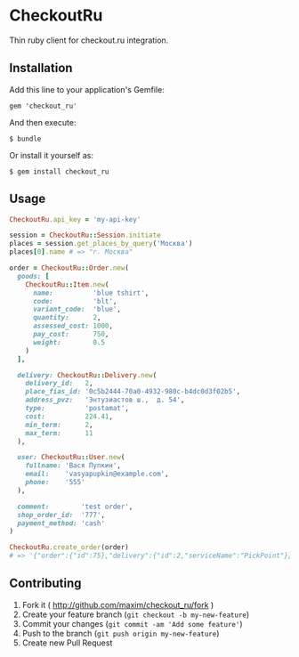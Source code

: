 # CheckoutRu

Thin ruby client for checkout.ru integration.

## Installation

Add this line to your application's Gemfile:

    gem 'checkout_ru'

And then execute:

    $ bundle

Or install it yourself as:

    $ gem install checkout_ru

## Usage

```ruby
CheckoutRu.api_key = 'my-api-key'

session = CheckoutRu::Session.initiate
places = session.get_places_by_query('Москва')
places[0].name # => "г. Москва"

order = CheckoutRu::Order.new(
  goods: [
    CheckoutRu::Item.new(
      name:          'blue tshirt',
      code:          'blt',
      variant_code:  'blue',
      quantity:      2,
      assessed_cost: 1000,
      pay_cost:      750,
      weight:        0.5
    )
  ],

  delivery: CheckoutRu::Delivery.new(
    delivery_id:   2,
    place_fias_id: '0c5b2444-70a0-4932-980c-b4dc0d3f02b5',
    address_pvz:   'Энтузиастов ш.,  д. 54',
    type:          'postamat',
    cost:          224.41,
    min_term:      2,
    max_term:      11
  ),

  user: CheckoutRu::User.new(
    fullname: 'Вася Пупкин',
    email:    'vasyapupkin@example.com',
    phone:    '555'
  ),

  comment:        'test order',
  shop_order_id:  '777',
  payment_method: 'cash'
)

CheckoutRu.create_order(order)
# => '{"order":{"id":75},"delivery":{"id":2,"serviceName":"PickPoint"}}'
```

## Contributing

1. Fork it ( http://github.com/maxim/checkout_ru/fork )
2. Create your feature branch (`git checkout -b my-new-feature`)
3. Commit your changes (`git commit -am 'Add some feature'`)
4. Push to the branch (`git push origin my-new-feature`)
5. Create new Pull Request
